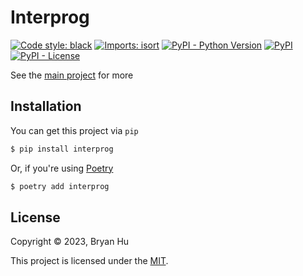 # Interprog

[![Code style: black](https://img.shields.io/badge/code%20style-black-000000.svg)](https://github.com/psf/black) [![Imports: isort](https://img.shields.io/badge/%20imports-isort-%231674b1?style=flat&labelColor=ef8336)](https://pycqa.github.io/isort/) [![PyPI - Python Version](https://img.shields.io/pypi/pyversions/interprog)](https://pypi.org/project/interprog) [![PyPI](https://img.shields.io/pypi/v/interprog)](https://pypi.org/project/interprog) [![PyPI - License](https://img.shields.io/pypi/l/interprog)](#license)

See the [main project](https://github.com/ThatXliner/interprog) for more

## Installation

You can get this project via `pip`

```bash
$ pip install interprog
```

Or, if you're using [Poetry](https://python-poetry.org)

```bash
$ poetry add interprog
```

## License

Copyright © 2023, Bryan Hu

This project is licensed under the [MIT](https://github.com/ThatXliner/interprog/blob/main/LICENSE.txt).
